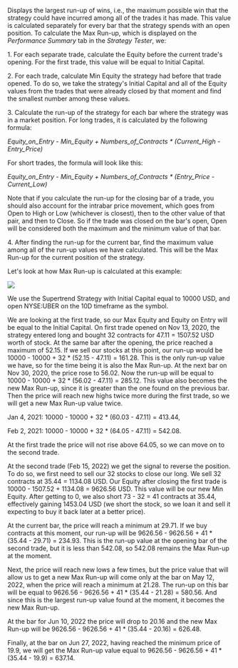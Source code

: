 Displays the largest run-up of wins, i.e., the maximum possible win that the strategy could have incurred among all of the trades it has made. This value is calculated separately for every bar that the strategy spends with an open position. To calculate the Max Run-up, which is displayed on the _Performance Summary_ tab in the _Strategy Tester_, we:

1\. For each separate trade, calculate the Equity before the current trade's opening. For the first trade, this value will be equal to Initial Capital.

2\. For each trade, calculate Min Equity the strategy had before that trade opened. To do so, we take the strategy's Initial Capital and all of the Equity values from the trades that were already closed by that moment and find the smallest number among these values.

3\. Calculate the run-up of the strategy for each bar where the strategy was in a market position. For long trades, it is calculated by the following formula:

_Equity\_on\_Entry - Min\_Equity + Numbers\_of\_Contracts \* (Current\_High - Entry\_Price)_

For short trades, the formula will look like this:

_Equity\_on\_Entry - Min\_Equity + Numbers\_of\_Contracts \* (Entry\_Price - Current\_Low)_

Note that if you calculate the run-up for the closing bar of a trade, you should also account for the intrabar price movement, which goes from Open to High or Low (whichever is closest), then to the other value of that pair, and then to Close. So if the trade was closed on the bar's open, Open will be considered both the maximum and the minimum value of that bar.

4\. After finding the run-up for the current bar, find the maximum value among all of the run-up values we have calculated. This will be the Max Run-up for the current position of the strategy.

Let's look at how Max Run-up is calculated at this example:

![](https://s3.amazonaws.com/cdn.freshdesk.com/data/helpdesk/attachments/production/43377594841/original/9c6LupHuLzZ1bt5l_TGLm88eb-gi-oCNkQ.png?1670335567)

We use the Supertrend Strategy with Initial Capital equal to 10000 USD, and open NYSE:UBER on the 10D timeframe as the symbol.

We are looking at the first trade, so our Max Equity and Equity on Entry will be equal to the Initial Capital. On first trade opened on Nov 13, 2020, the strategy entered long and bought 32 contracts for 47.11 = 1507.52 USD worth of stock. At the same bar after the opening, the price reached a maximum of 52.15. If we sell our stocks at this point, our run-up would be 10000 - 10000 + 32 \* (52.15 - 47.11) = 161.28. This is the only run-up value we have, so for the time being it is also the Max Run-up. At the next bar on Nov 30, 2020, the price rose to 56.02. Now the run-up will be equal to 10000 - 10000 + 32 \* (56.02 - 47.11) = 285.12. This value also becomes the new Max Run-up, since it is greater than the one found on the previous bar. Then the price will reach new highs twice more during the first trade, so we will get a new Max Run-up value twice.

Jan 4, 2021: 10000 - 10000 + 32 \* (60.03 - 47.11) = 413.44,

Feb 2, 2021: 10000 - 10000 + 32 \* (64.05 - 47.11) = 542.08.

At the first trade the price will not rise above 64.05, so we can move on to the second trade.

At the second trade (Feb 15, 2022) we get the signal to reverse the position. To do so, we first need to sell our 32 stocks to close our long. We sell 32 contracts at 35.44 = 1134.08 USD. Our Equity after closing the first trade is 10000 - 1507.52 + 1134.08 = 9626.56 USD. This value will be our new Min Equity. After getting to 0, we also short 73 - 32 = 41 contracts at 35.44, effectively gaining 1453.04 USD (we short the stock, so we loan it and sell it expecting to buy it back later at a better price).

At the current bar, the price will reach a minimum at 29.71. If we buy contracts at this moment, our run-up will be 9626.56 - 9626.56 + 41 \* (35.44 - 29.71) = 234.93. This is the run-up value at the opening bar of the second trade, but it is less than 542.08, so 542.08 remains the Max Run-up at the moment.

Next, the price will reach new lows a few times, but the price value that will allow us to get a new Max Run-up will come only at the bar on May 12, 2022, when the price will reach a minimum at 21.28. The run-up on this bar will be equal to 9626.56 - 9626.56 + 41 \* (35.44 - 21.28) = 580.56. And since this is the largest run-up value found at the moment, it becomes the new Max Run-up.

At the bar for Jun 10, 2022 the price will drop to 20.16 and the new Max Run-up will be 9626.56 - 9626.56 + 41 \* (35.44 - 20.16) = 626.48.

Finally, at the bar on Jun 27, 2022, having reached the minimum price of 19.9, we will get the Max Run-up value equal to 9626.56 - 9626.56 + 41 \* (35.44 - 19.9) = 637.14.